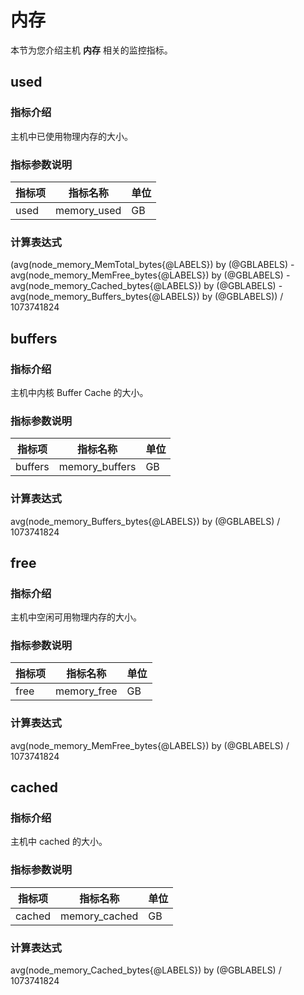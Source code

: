# 内存

本节为您介绍主机 **内存** 相关的监控指标。

## used

### 指标介绍

主机中已使用物理内存的大小。

### 指标参数说明

| **指标项** |  **指标名称**   | **单位** |
|---------|-------------|--------|
| used    | memory_used | GB     |

### 计算表达式

 (avg(node_memory_MemTotal_bytes{@LABELS}) by (@GBLABELS) - avg(node_memory_MemFree_bytes{@LABELS}) by (@GBLABELS) - avg(node_memory_Cached_bytes{@LABELS}) by (@GBLABELS) - avg(node_memory_Buffers_bytes{@LABELS}) by (@GBLABELS)) / 1073741824

## buffers

### 指标介绍

主机中内核 Buffer Cache 的大小。

### 指标参数说明

| **指标项** |    **指标名称**    | **单位** |
|---------|----------------|--------|
| buffers | memory_buffers | GB     |

### 计算表达式

avg(node_memory_Buffers_bytes{@LABELS}) by (@GBLABELS) / 1073741824

## free

### 指标介绍

主机中空闲可用物理内存的大小。

### 指标参数说明

| **指标项** |  **指标名称**   | **单位** |
|---------|-------------|--------|
| free    | memory_free | GB     |

### 计算表达式

avg(node_memory_MemFree_bytes{@LABELS}) by (@GBLABELS) / 1073741824

## cached

### 指标介绍

主机中 cached 的大小。

### 指标参数说明

| **指标项** |   **指标名称**    | **单位** |
|---------|---------------|--------|
| cached  | memory_cached | GB     |

### 计算表达式

avg(node_memory_Cached_bytes{@LABELS}) by (@GBLABELS) / 1073741824
